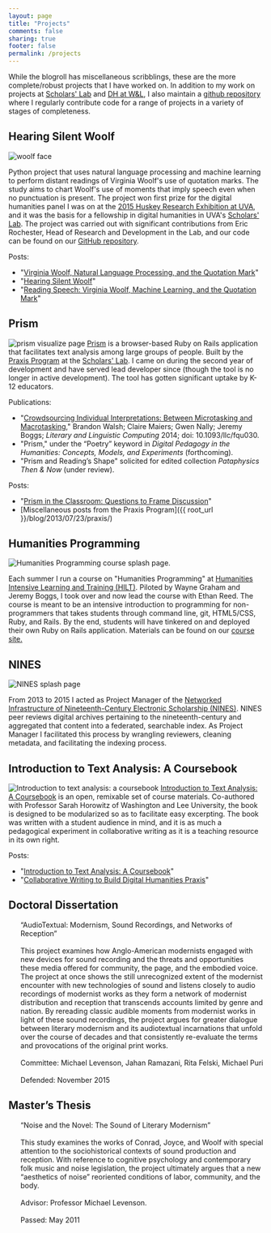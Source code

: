 ```yaml
---
layout: page
title: "Projects"
comments: false
sharing: true
footer: false
permalink: /projects
---
```



While the blogroll has miscellaneous scribblings, these are the more complete/robust projects that I have worked on. In addition to my work on projects at <a href="http://scholarslab.virginia.edu">Scholars' Lab</a> and <a href="https://digitalhumanities.wlu.edu">DH at W&L</a>, I also maintain a <a href="https://www.github.com/walshbr">github repository</a> where I regularly contribute code for a range of projects in a variety of stages of completeness.

<section></section>
<h2>Hearing Silent Woolf</h2>

<img class="small right" src="{{ root_url }}/assets/images/woolf.jpg" alt="woolf face">

Python project that uses natural language processing and machine learning to perform distant readings of Virginia Woolf's use of quotation marks. The study aims to chart Woolf's use of moments that imply speech even when no punctuation is present. The project won first prize for the digital humanities panel I was on at the <a href="http://gradcouncil.com/2015-sessions/">2015 Huskey Research Exhibition at UVA</a>, and it was the basis for a fellowship in digital humanities in UVA's <a href="http://www.scholarslab.org">Scholars' Lab</a>. The project was carried out with significant contributions from Eric Rochester, Head of Research and Development in the Lab, and our code can be found on our <a href="https://www.github.com/walshbr/woolf">GitHub repository</a>.

Posts:

* "[Virginia Woolf, Natural Language Processing, and the Quotation Mark](https://walshbr.github.io/blog/2015/09/10/woolf-and-the-quotation-mark/)"
* "[Hearing Silent Woolf](https://walshbr.github.io/blog/2015/03/23/woolf-huskey/)"
* "[Reading Speech: Virginia Woolf, Machine Learning, and the Quotation Mark](https://walshbr.github.io/blog/2016/05/17/reading-speech/)"


<section></section>
<h2>Prism</h2>
<img class="mid right" src="{{ root_url }}/assets/images/digital-projects/prism.png" alt="prism visualize page">
<a href="http://www.prism.scholarslab.org">Prism</a> is a browser-based Ruby on Rails application that facilitates text analysis among large groups of people. Built by the <a href="http://www.praxis.scholarslab.org">Praxis Program</a> at the <a href="http://www.scholarslab.org">Scholars' Lab</a>. I came on during the second year of development and have served lead developer since (though the tool is no longer in active development). The tool has gotten significant uptake by K-12 educators.


Publications:

* "[Crowdsourcing Individual Interpretations: Between Microtasking and Macrotasking](http://llc.oxfordjournals.org/content/29/3/379)," Brandon Walsh; Claire Maiers; Gwen Nally; Jeremy Boggs; *Literary and Linguistic Computing* 2014; doi: 10.1093/llc/fqu030.
* "Prism," under the “Poetry” keyword in *Digital Pedagogy in the Humanities: Concepts, Models, and Experiments* (forthcoming).
* "Prism and Reading’s Shape" solicited for edited collection <i>Pataphysics Then &amp; Now</i> (under review).

Posts:

* "[Prism in the Classroom: Questions to Frame Discussion](http://walshbr.github.io/blog/2014/09/16/prism-pedagogy/)"
* [Miscellaneous posts from the Praxis Program]({{ root_url }}/blog/2013/07/23/praxis/)


<section></section>

<h2>Humanities Programming</h2>
<img class="mid right" src="{{ root_url }}/assets/images/humanities_programming.png" alt="Humanities Programming course splash page.">

Each summer I run a course on "Humanities Programming" at <a href="https://dhtraining.org/">Humanities Intensive Learning and Training (HILT)</a>. Piloted by Wayne Graham and Jeremy Boggs, I took over and now lead the course with Ethan Reed. The course is meant to be an intensive introduction to programming for non-programmers that takes students through command line, git, HTML5/CSS, Ruby, and Rails. By the end, students will have tinkered on and deployed their own Ruby on Rails application. Materials can be found on our <a href="https://humanitiesprogramming.github.io">course site.</a>


<section></section>
<h2>NINES</h2>
<img class="mid right" src="{{ root_url }}/assets/images/nines.png" alt="NINES splash page">

From 2013 to 2015 I acted as Project Manager of the <a href="http://www.nines.org">Networked Infrastructure of Nineteenth-Century Electronic Scholarship (NINES)</a>. NINES peer reviews digital archives pertaining to the nineteenth-century and aggregated that content into a federated, searchable index. As Project Manager I facilitated this process by wrangling reviewers, cleaning metadata, and facilitating the indexing process.

<section></section>
<h2>Introduction to Text Analysis: A Coursebook</h2>
<img class="mid right" src="{{ root_url }}/assets/images/coursebook.png" alt="Introduction to text analysis: a coursebook">
<a href="http://walshbr.com/textanalysiscoursebook/">Introduction to Text Analysis: A Coursebook</a> is an open, remixable set of course materials. Co-authored with Professor Sarah Horowitz of Washington and Lee University, the book is designed to be modularized so as to facilitate easy excerpting. The book was written with a student audience in mind, and it is as much a pedagogical experiment in collaborative writing as it is a teaching resource in its own right.

Posts:

* "[Introduction to Text Analysis: A Coursebook](http://walshbr.github.io/blog/2016/10/24/text-analysis-coursebook/)"
* "[Collaborative Writing to Build Digital Humanities Praxis](http://walshbr.com/blog/2017/08/04/collaborative-writing-to-build-digital-humanities-praxis/)"

<h2>Doctoral Dissertation</h2>
<ol>“AudioTextual: Modernism, Sound Recordings, and Networks of Reception”<br><br>
This project examines how Anglo-American modernists engaged with new devices for sound recording and the threats and opportunities these media offered for community, the page, and the embodied voice. The project at once shows the still unrecognized extent of the modernist encounter with new technologies of sound and listens closely to audio recordings of modernist works as they form a network of modernist distribution and reception that transcends accounts limited by genre and nation. By rereading classic audible moments from modernist works in light of these sound recordings, the project argues for greater dialogue between literary modernism and its audiotextual incarnations that unfold over the course of decades and that consistently re-evaluate the terms and provocations of the original print works.<br><br>
Committee: Michael Levenson, Jahan Ramazani, Rita Felski, Michael Puri<br><br>
Defended: November 2015</ol>
<section></section>

<h2>Master’s Thesis</h2>
<ol>“Noise and the Novel: The Sound of Literary Modernism”<br><br>
This study examines the works of Conrad, Joyce, and Woolf with special attention to the sociohistorical contexts of sound production and reception. With reference to cognitive psychology and contemporary folk music and noise legislation, the project ultimately argues that a new “aesthetics of noise” reoriented conditions of labor, community, and the body. <br><br>
Advisor: Professor Michael Levenson. <br><br>
Passed: May 2011</ol>
<section></section>
